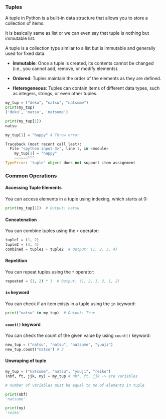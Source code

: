 ### Tuples

A tuple in Python is a built-in data structure that allows you to store a collection of items. 

It is basically same as list or we can even say that tuple is nothing but immutable list.

A tuple is a collection type similar to a list but is immutable and generally used for fixed data.

- **Immutable**: Once a tuple is created, its contents cannot be changed (i.e., you cannot add, remove, or modify elements).

- **Ordered**: Tuples maintain the order of the elements as they are defined.

- **Heterogeneous**: Tuples can contain items of different data types, such as integers, strings, or even other tuples.


```python
my_tup = ("deku", "natsu", "natsume")
print(my_tup)
('deku', 'natsu', 'natsume')

print(my_tup[1])
natsu

my_tup[1] = "happy" # Throw error

Traceback (most recent call last):
  File "<python-input-3>", line 1, in <module>
    my_tup[1] = "happy"
    ~~~~~~^^^
TypeError: 'tuple' object does not support item assignment
```

### Common Operations

#### Accessing Tuple Elements

You can access elements in a tuple using indexing, which starts at 0:

```python
print(my_tup[1])  # Output: natsu
```


#### Concatenation

You can combine tuples using the `+` operator:

```python
tuple1 = (1, 2)
tuple2 = (3, 4)
combined = tuple1 + tuple2  # Output: (1, 2, 3, 4)
```


#### Repetition

You can repeat tuples using the `*` operator:

```python
repeated = (1, 2) * 3  # Output: (1, 2, 1, 2, 1, 2)
```

#### `in` keyword

You can check if an item exists in a tuple using the `in` keyword:

```python
print("natsu" in my_tup)  # Output: True
```

#### `count()` keyword

You can check the count of the given value by using `count()` keyword:

```python
new_tup = ("natsu", "natsu", "natsume", "yuuji")
new_tup.count("natsu") # 2
```

#### Unwraping of tuple 

```python
my_tup = ("natsume", "natsu", "yuuji", "reiko")
(nbf, ft, jjk, ny) = my_tup # nbf, ft, jjk -> are variables

# number of variables must be equal to no of elements in tuple

print(nbf)
'natsume'

print(ny)
'reiko'
```